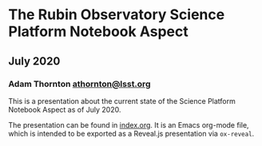 # The Rubin Observatory Science Platform Notebook Aspect
## July 2020
### Adam Thornton <athornton@lsst.org>

This is a presentation about the current state of the Science Platform
Notebook Aspect as of July 2020.

The presentation can be found in [index.org](./index.org).  It is an Emacs
org-mode file, which is intended to be exported as a Reveal.js
presentation via `ox-reveal`.
